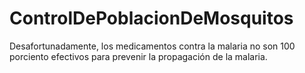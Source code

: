 # ControlDePoblacionDeMosquitos
Desafortunadamente, los medicamentos contra la malaria no son 100 porciento efectivos para prevenir la propagación de la malaria.
